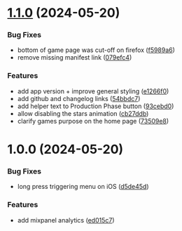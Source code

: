 # [1.1.0](https://github.com/shaunsaker/tm-player-board/compare/v1.0.0...v1.1.0) (2024-05-20)


### Bug Fixes

* bottom of game page was cut-off on firefox ([f5989a6](https://github.com/shaunsaker/tm-player-board/commit/f5989a69c402b2969a21652b41f9bdc25b6a04e6))
* remove missing manifest link ([079efc4](https://github.com/shaunsaker/tm-player-board/commit/079efc43d8eabfea6904330bbe7fc9e85c476566))


### Features

* add app version + improve general styling ([e1266f0](https://github.com/shaunsaker/tm-player-board/commit/e1266f0ac5b28b5548a59cf060e404b274bf7db3))
* add github and changelog links ([54bbdc7](https://github.com/shaunsaker/tm-player-board/commit/54bbdc7f2fa4f21b89594d285416d36c8ed1482b))
* add helper text to Production Phase button ([93cebd0](https://github.com/shaunsaker/tm-player-board/commit/93cebd07848d98031f40673d44d9d4d98710358f))
* allow disabling the stars animation ([cb27ddb](https://github.com/shaunsaker/tm-player-board/commit/cb27ddbba12ac2eb7dca7c16bca24a9f75d82532))
* clarify games purpose on the home page ([73509e8](https://github.com/shaunsaker/tm-player-board/commit/73509e8a546e9db3a9ce3832e8cce313e32882e5))

# 1.0.0 (2024-05-20)


### Bug Fixes

* long press triggering menu on iOS ([d5de45d](https://github.com/shaunsaker/tm-player-board/commit/d5de45dec1aa4150ac0eac43be3455606395f61c))


### Features

* add mixpanel analytics ([ed015c7](https://github.com/shaunsaker/tm-player-board/commit/ed015c7c597123ff27328310415e6ec75fa2bc83))
